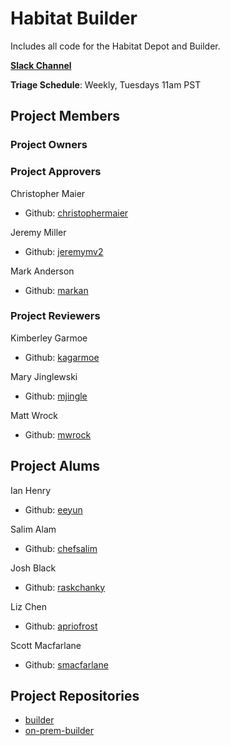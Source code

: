 # Habitat Builder

Includes all code for the Habitat Depot and Builder.

[**Slack Channel**](https://habitat-sh.slack.com/messages/general)

**Triage Schedule**: Weekly, Tuesdays 11am PST

## Project Members

### Project Owners

### Project Approvers

Christopher Maier

- Github: [christophermaier](https://github.com/christophermaier)

Jeremy Miller

- Github: [jeremymv2](https://github.com/jeremymv2)

Mark Anderson

- Github: [markan](https://github.com/markan)

### Project Reviewers

Kimberley Garmoe

- Github: [kagarmoe](https://github.com/kagarmoe)

Mary Jinglewski

- Github: [mjingle](https://github.com/mjingle)

Matt Wrock

- Github: [mwrock](https://github.com/mwrock)

## Project Alums

Ian Henry

- Github: [eeyun](https://github.com/eeyun)

Salim Alam

- Github: [chefsalim](https://github.com/chefsalim)

Josh Black

- Github: [raskchanky](https://github.com/raskchanky)

Liz Chen

- Github: [apriofrost](https://github.com/apriofrost)

Scott Macfarlane

- Github: [smacfarlane](https://github.com/smacfarlane)

## Project Repositories

- [builder](https://github.com/habitat-sh/builder)
- [on-prem-builder](https://github.com/habitat-sh/on-prem-builder)

